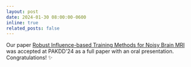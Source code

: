 ```yaml
---
layout: post
date: 2024-01-30 08:00:00-0600
inline: true
related_posts: false
---
```


Our paper [Robust Influence-based Training Methods for Noisy Brain MRI](https://arxiv.org/abs/2403.10698) was accepted at PAKDD'24 as a full paper with an oral presentation. Congratulations! :sparkles: